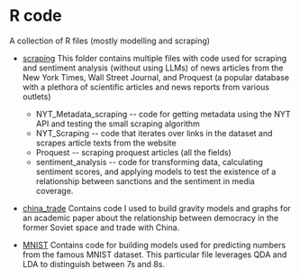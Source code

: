 # R code
A collection of R files (mostly modelling and scraping) 

- [scraping](https://github.com/PavChristian/R_code/tree/main/scraping)
This folder contains multiple files with code used for scraping and sentiment analysis (without using LLMs) of news articles from the New York Times, Wall Street Journal, and Proquest (a popular database with a plethora of scientific articles and news reports from various outlets)
  - NYT_Metadata_scraping -- code for getting metadata using the NYT API and testing the small scraping algorithm
  - NYT_Scraping -- code that iterates over links in the dataset and scrapes article texts from the website
  - Proquest -- scraping proquest articles (all the fields)
  - sentiment_analysis -- code for transforming data, calculating sentiment scores, and applying models to test the existence of a relationship between sanctions and the sentiment in media coverage.
- [china_trade](https://github.com/PavChristian/R_code/tree/main/china_trade)
Contains code I used to build gravity models and graphs for an academic paper about the relationship between democracy in the former Soviet space and trade with China.

- [MNIST](https://github.com/PavChristian/R_code/blob/main/mnist.Rmd)
Contains code for building models used for predicting numbers from the famous MNIST dataset. This particular file leverages QDA and LDA to distinguish between 7s and 8s. 
